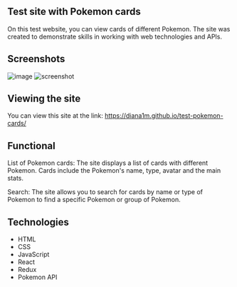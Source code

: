 ## Test site with Pokemon cards
On this test website, you can view cards of different Pokemon. The site was created to demonstrate skills in working with web technologies and APIs.

## Screenshots
![image](https://github.com/diana1m/test-pokemon-cards/assets/110974019/5fc9baae-9f9c-461a-ba9c-39e4850cc490)
<picture>
 <source media="(prefers-color-scheme: dark)" srcset="https://github.com/diana1m/test-pokemon-cards/assets/110974019/f20447c2-4e91-4053-abf1-2e3bf575425a">
 <source media="(prefers-color-scheme: light)" srcset="https://github.com/diana1m/test-pokemon-cards/assets/110974019/f20447c2-4e91-4053-abf1-2e3bf575425a">
 <img alt="screenshot" src="https://github.com/diana1m/test-pokemon-cards/assets/110974019/f20447c2-4e91-4053-abf1-2e3bf575425a">
</picture>

## Viewing the site
You can view this site at the link: https://diana1m.github.io/test-pokemon-cards/

## Functional
List of Pokemon cards: The site displays a list of cards with different Pokemon. Cards include the Pokemon's name, type, avatar and the main stats.

Search: The site allows you to search for cards by name or type of Pokemon to find a specific Pokemon or group of Pokemon.

## Technologies 
- HTML
- CSS
- JavaScript
- React
- Redux
- Pokemon API
